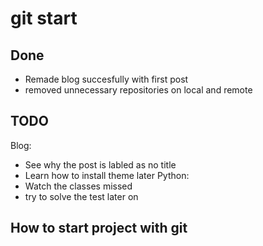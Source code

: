 # git start

## Done

- Remade blog succesfully with first post
- removed unnecessary repositories on local and remote

## TODO
Blog:
- See why the post is labled as no title 
- Learn how to install theme later
Python:
- Watch the classes missed
- try to solve the test later on

## How to start project with git


